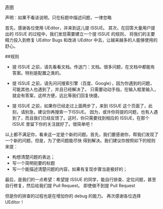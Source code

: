 [声明](https://github.com/fex-team/ueditor/issues/3122)

声明：如果不看该说明，只在标题中描述问题，一律忽略

首先，感谢各位使用 UEditor，并来到这儿提 ISSUE。
其次，在回答大量用户提出的 ISSUE 的过程中，我们发现需要建立一个提 ISSUE 的规则，
将我们的主要精力投入到修复 UEditor Bugs 和改进 UEditor 中去，让越来越多的人能够使用的舒心。

##规则

* 提 ISSUE 之前，请先看看文档。传送门：文档。很多问题，在文档中都能有答案。特别是配置之类的。
* 提 ISSUE 之前，请先问问搜索引擎（百度、Google），因为你遇到的问题，可能其他人也遇到了，并且已经解决了。
只需要动动手指，在输入框里输入，就会有答案，这样方便，远比等我们回复快捷。

* 提 ISSUE 之前，如果你已经走过上面两步了，来到 ISSUE 这个页面了，此刻，请别急，建议你再搜索一下ISSUE。
因为，或许你将提的问题，也有人遇到了，而且我们已经反馈了。这时，你只需要找到相应的 ISSUE，在那个 ISSUE
里留下你的关注就好了。很简单吧！

以上都不满足你，看来这一定是个新的问题。首先，我们要感谢你，帮我们发现了一个新的问题，但是，为了使问题能尽快
得到解决。我们建议你按照如下的规则来提：

* 构想清楚问题的表达；
* 写一个简明扼要的标题
* 写一个能描述清楚问题的内容，如果有复现步骤当是极好的；

最后，是我们的一点希望：希望提 ISSUE 的同学，能自行排查、定位问题，甚至自行修复，然后给我们提 Pull Request。
即使做不到提 Pull Request

但是你的排查的过程也是在增加你的 debug 的能力。
再次感谢各位选择 UEditor！
